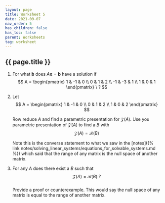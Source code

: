 ```yaml
---
layout: page
title: Worksheet 5
date: 2021-09-07
nav_order: 5
has_children: false
has_toc: false
parent: Worksheets
tag: worksheet
---
```


## {{ page.title }}

1. For what $\mathbf{b}$ does $A \mathbf{x} = \mathbf{b}$ have a solution if 
$$
    A = 
    \begin{pmatrix}
        1 & -1 & 0 \\
        0 & 1 & 2 \\
        -1 & -3 & 1 \\
        1 & 0 & 1
    \end{pmatrix} \ ?
$$

2. Let
$$
    A = 
    \begin{pmatrix}
        1 & -1 & 0 \\
        0 & 1 & 2 \\
        1 & 0 & 2
    \end{pmatrix}
$$

    Row reduce $A$ and find a parametric presentation for $\mathcal Z(A)$. Use you parametric presentation 
    of $\mathcal Z(A)$ to find a $B$ with 
    $$
        \mathcal Z(A) = \mathcal R(B)
    $$

    Note this is the converse statement to what we saw in the 
    [notes]({% link notes/solving_linear_systems/equations_for_solvable_systems.md %}) 
    which said that the range of any matrix is the null space of another matrix. 

3. For any $A$ does there exist a $B$ such that 
$$
    \mathcal Z(A) = \mathcal R(B) \ ?
$$  
Provide a proof or counterexample. This would say the null space of any matrix is equal to the 
range of another matrix. 